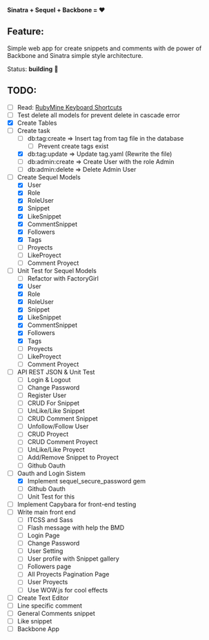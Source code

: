**Sinatra + Sequel + Backbone = :heart:**

Feature:
-----
Simple web app for create snippets and comments with de power of Backbone and Sinatra simple style architecture.


Status: **building** :construction:


TODO:
-----
* [ ] Read: [RubyMine Keyboard Shortcuts](https://www.jetbrains.com/help/ruby/2017.1/keyboard-shortcuts-you-cannot-miss.html)
* [ ] Test delete all models for prevent delete in cascade error
* [x] Create Tables
* [ ] Create task
    * [ ] db:tag:create   => Insert tag from tag file in the database
        * [ ] Prevent create tags exist
    * [x] db:tag:update   => Update tag.yaml (Rewrite the file)
    * [ ] db:admin:create => Create User with the role Admin
    * [ ] db:admin:delete => Delete Admin User
* [ ] Create Sequel Models
    * [x] User
    * [x] Role
    * [x] RoleUser
    * [x] Snippet
    * [x] LikeSnippet
    * [x] CommentSnippet
    * [x] Followers
    * [x] Tags
    * [ ] Proyects
    * [ ] LikeProyect
    * [ ] Comment Proyect
* [ ] Unit Test for Sequel Models
    * [ ] Refactor with FactoryGirl
    * [x] User
    * [x] Role
    * [x] RoleUser
    * [x] Snippet
    * [x] LikeSnippet
    * [x] CommentSnippet
    * [x] Followers
    * [x] Tags
    * [ ] Proyects
    * [ ] LikeProyect
    * [ ] Comment Proyect
* [ ] API REST JSON & Unit Test
    * [ ] Login & Logout
    * [ ] Change Password
    * [ ] Register User
    * [ ] CRUD For Snippet
    * [ ] UnLike/Like Snippet
    * [ ] CRUD Comment Snippet
    * [ ] Unfollow/Follow User
    * [ ] CRUD Proyect
    * [ ] CRUD Comment Proyect
    * [ ] UnLike/Like Proyect
    * [ ] Add/Remove Snippet to Proyect
    * [ ] Github Oauth
* [ ] Oauth and Login Sistem
    * [x] Implement sequel_secure_password gem
    * [ ] Github Oauth
    * [ ] Unit Test for this
* [ ] Implement Capybara for front-end testing
* [ ] Write main front end
  * [ ]  ITCSS and Sass 
  * [ ]  Flash message with help the BMD
  * [ ]  Login Page
  * [ ]  Change Password
  * [ ]  User Setting
  * [ ]  User profile with Snippet gallery
  * [ ]  Followers page
  * [ ]  All Proyects Pagination Page
  * [ ]  User Proyects
  * [ ]  Use WOW.js for cool effects
* [ ]  Create Text Editor
  * [ ]  Line specific comment
  * [ ]  General Comments snippet
  * [ ]  Like snippet
* [ ] Backbone App